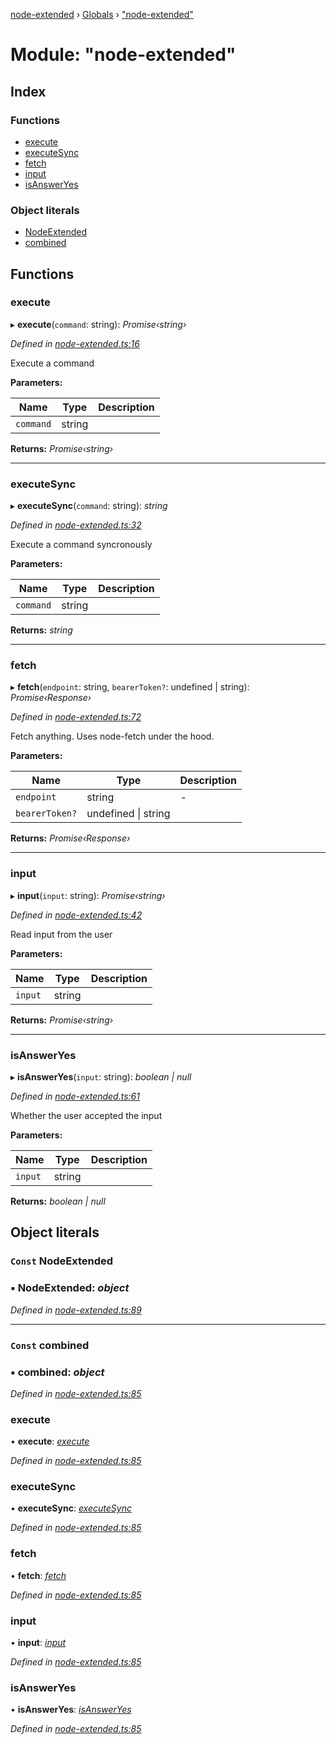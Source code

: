 [node-extended](../README.md) › [Globals](../globals.md) › ["node-extended"](_node_extended_.md)

# Module: "node-extended"

## Index

### Functions

* [execute](_node_extended_.md#execute)
* [executeSync](_node_extended_.md#executesync)
* [fetch](_node_extended_.md#fetch)
* [input](_node_extended_.md#input)
* [isAnswerYes](_node_extended_.md#isansweryes)

### Object literals

* [NodeExtended](_node_extended_.md#const-nodeextended)
* [combined](_node_extended_.md#const-combined)

## Functions

###  execute

▸ **execute**(`command`: string): *Promise‹string›*

*Defined in [node-extended.ts:16](https://github.com/Robbie-Cook/node-helper/blob/d61d8cd/src/node-extended.ts#L16)*

Execute a command

**Parameters:**

Name | Type | Description |
------ | ------ | ------ |
`command` | string |   |

**Returns:** *Promise‹string›*

___

###  executeSync

▸ **executeSync**(`command`: string): *string*

*Defined in [node-extended.ts:32](https://github.com/Robbie-Cook/node-helper/blob/d61d8cd/src/node-extended.ts#L32)*

Execute a command syncronously

**Parameters:**

Name | Type | Description |
------ | ------ | ------ |
`command` | string |   |

**Returns:** *string*

___

###  fetch

▸ **fetch**(`endpoint`: string, `bearerToken?`: undefined | string): *Promise‹Response›*

*Defined in [node-extended.ts:72](https://github.com/Robbie-Cook/node-helper/blob/d61d8cd/src/node-extended.ts#L72)*

Fetch anything.
Uses node-fetch under the hood.

**Parameters:**

Name | Type | Description |
------ | ------ | ------ |
`endpoint` | string | - |
`bearerToken?` | undefined &#124; string |   |

**Returns:** *Promise‹Response›*

___

###  input

▸ **input**(`input`: string): *Promise‹string›*

*Defined in [node-extended.ts:42](https://github.com/Robbie-Cook/node-helper/blob/d61d8cd/src/node-extended.ts#L42)*

Read input from the user

**Parameters:**

Name | Type | Description |
------ | ------ | ------ |
`input` | string |   |

**Returns:** *Promise‹string›*

___

###  isAnswerYes

▸ **isAnswerYes**(`input`: string): *boolean | null*

*Defined in [node-extended.ts:61](https://github.com/Robbie-Cook/node-helper/blob/d61d8cd/src/node-extended.ts#L61)*

Whether the user accepted the input

**Parameters:**

Name | Type | Description |
------ | ------ | ------ |
`input` | string |   |

**Returns:** *boolean | null*

## Object literals

### `Const` NodeExtended

### ▪ **NodeExtended**: *object*

*Defined in [node-extended.ts:89](https://github.com/Robbie-Cook/node-helper/blob/d61d8cd/src/node-extended.ts#L89)*

___

### `Const` combined

### ▪ **combined**: *object*

*Defined in [node-extended.ts:85](https://github.com/Robbie-Cook/node-helper/blob/d61d8cd/src/node-extended.ts#L85)*

###  execute

• **execute**: *[execute](_node_extended_.md#execute)*

*Defined in [node-extended.ts:85](https://github.com/Robbie-Cook/node-helper/blob/d61d8cd/src/node-extended.ts#L85)*

###  executeSync

• **executeSync**: *[executeSync](_node_extended_.md#executesync)*

*Defined in [node-extended.ts:85](https://github.com/Robbie-Cook/node-helper/blob/d61d8cd/src/node-extended.ts#L85)*

###  fetch

• **fetch**: *[fetch](_node_extended_.md#fetch)*

*Defined in [node-extended.ts:85](https://github.com/Robbie-Cook/node-helper/blob/d61d8cd/src/node-extended.ts#L85)*

###  input

• **input**: *[input](_node_extended_.md#input)*

*Defined in [node-extended.ts:85](https://github.com/Robbie-Cook/node-helper/blob/d61d8cd/src/node-extended.ts#L85)*

###  isAnswerYes

• **isAnswerYes**: *[isAnswerYes](_node_extended_.md#isansweryes)*

*Defined in [node-extended.ts:85](https://github.com/Robbie-Cook/node-helper/blob/d61d8cd/src/node-extended.ts#L85)*

